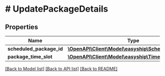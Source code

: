 # # UpdatePackageDetails

## Properties

Name | Type | Description | Notes
------------ | ------------- | ------------- | -------------
**scheduled_package_id** | [**\OpenAPI\Client\Model\easyship\ScheduledPackageId**](ScheduledPackageId.md) |  |
**package_time_slot** | [**\OpenAPI\Client\Model\easyship\TimeSlot**](TimeSlot.md) |  |

[[Back to Model list]](../../README.md#models) [[Back to API list]](../../README.md#endpoints) [[Back to README]](../../README.md)
